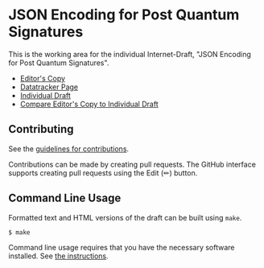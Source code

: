 # JSON Encoding for Post Quantum Signatures

This is the working area for the individual Internet-Draft, "JSON Encoding for Post Quantum Signatures".

* [Editor's Copy](https://brownoxford.github.io/post-quantum-signatures/#go.draft-post-quantum-jose.html)
* [Datatracker Page](https://datatracker.ietf.org/doc/draft-post-quantum-jose)
* [Individual Draft](https://datatracker.ietf.org/doc/html/draft-post-quantum-jose)
* [Compare Editor's Copy to Individual Draft](https://brownoxford.github.io/post-quantum-signatures/#go.draft-post-quantum-jose.diff)


## Contributing

See the
[guidelines for contributions](https://github.com/brownoxford/post-quantum-signatures/blob/main/CONTRIBUTING.md).

Contributions can be made by creating pull requests.
The GitHub interface supports creating pull requests using the Edit (✏) button.


## Command Line Usage

Formatted text and HTML versions of the draft can be built using `make`.

```sh
$ make
```

Command line usage requires that you have the necessary software installed.  See
[the instructions](https://github.com/martinthomson/i-d-template/blob/main/doc/SETUP.md).

